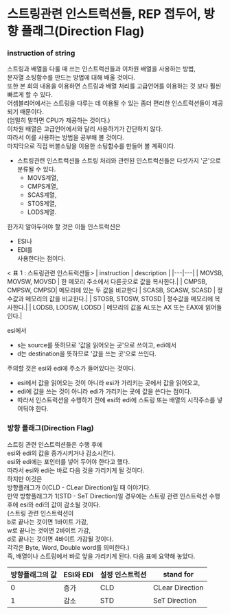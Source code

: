 # 스트링관련 인스트럭션들, REP 접두어, 방향 플래그(Direction Flag)

### instruction of string
스트링과 배열을 다룰 때 쓰는 인스트럭션들과 이차원 배열을 사용하는 방법,  
문자열 소팅함수를 만드는 방법에 대해 배울 것이다.   
또한 본 회의 내용을 이용하면 스트링과 배열 처리를 고급언어를 이용하는 것 보다 훨씬 빠르게 할 수 있다.  
어셈블리어에서는 스트링을 다루는 데 이용될 수 있는 좀더 편리한 인스트럭션들이 제공되기 때문이다.  
(엄밀히 말하면 CPU가 제공하는 것이다.)  
이차원 배열은 고급언어에서와 달리 사용하기가 간단하지 않다.  
따라서 이를 사용하는 방법을 공부해 볼 것이다.  
마지막으로 직접 버블소팅을 이용한 소팅함수를 만들어 볼 계획이다.

- 스트링관련 인스트럭션들
스트링 처리와 관련된 인스트럭션들은 다섯가지 '군'으로 분류될 수 있다. 
  - MOVS계열, 
  - CMPS계열, 
  - SCAS계열, 
  - STOS계열, 
  - LODS계열.

한가지 알아두어야 할 것은 이들 인스트럭션은 
- ESI나  
- EDI를  
사용한다는 점이다.

< 표 1 : 스트링관련 인스트럭션들>
| instruction | description |
|---|---|
| MOVSB, MOVSW, MOVSD | 한 메모리 주소에서 다른곳으로 값을 복사한다.|
| CMPSB, CMPSW, CMPSD| 메모리에 있는 두 값을 비교한다
| SCASB, SCASW, SCASD	| 정수값과 메모리의 값을 비교한다.|
| STOSB, STOSW, STOSD	| 정수값을 메모리에 복사한다.|
| LODSB, LODSW, LODSD	| 메모리의 값을 AL또는 AX 또는 EAX에 읽어들인다.|

esi에서 
  - s는 source를 뜻하므로 '값을 읽어오는 곳'으로 쓰이고, 
edi에서 
  - d는 destination을 뜻하므로 '값을 쓰는 곳'으로 쓰인다. 
  
주의할 것은 esi와 edi에 주소가 들어있다는 것이다. 
  - esi에서 값을 읽어오는 것이 아니라 esi가 가리키는 곳에서 값을 읽어오고, 
  - edi에 값을 쓰는 것이 아니라 edi가 가리키는 곳에 값을 쓴다는 점이다. 
  - 따라서 인스트럭션을 수행하기 전에 esi와 edi에 스트링 또는 배열의 시작주소를 넣어둬야 한다.

### 방향 플래그(Direction Flag)
스트링 관련 인스트럭션들은 수행 후에  
esi와 edi의 값을 증가시키거나 감소시킨다.   
esi와 edi에는 포인터를 넣어 두어야 한다고 했다.   
따라서 esi와 edi는 바로 다음 것을 가리키게 될 것이다.   
하지만 이것은   
방향플래그가 0(CLD - CLear Direction)일 때 이야기다.   
만약 방향플래그가 1(STD - SeT Direction)일 경우에는 스트링 관련 인스트럭션 수행 후에 esi와 edi의 값이 감소될 것이다.   
(스트링 관련 인스트럭션이   
b로 끝나는 것이면 1바이트 가감,   
w로 끝나는 것이면 2바이트 가감,   
d로 끝나는 것이면 4바이트 가감될 것이다.   
각각은 Byte, Word, Double word를 의미한다.)   
즉, 배열이나 스트링에서 바로 앞을 가리키게 된다. 다음 표에 요약해 놓았다.  

| 방향플래그의 값 | ESI와 EDI | 설정 인스트럭션 | stand for |
|---|---|---|---|
| 0 | 증가 | CLD | CLear Direction |
| 1 | 감소 | STD | SeT Direction |







